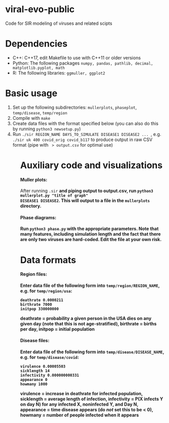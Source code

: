 # viral-evo-public
Code for SIR modeling of viruses and related scipts

# Dependencies 

<ul>
  <li> C++: C++17, edit Makefile to use with C++11 or older versions </li>
  <li> Python: The following packages <code>numpy, pandas, pathlib, decimal, matplotlib.pyplot, math</code> </li>
  <li> R: The following libraries: <code>ggmuller, ggplot2</code> </li>
</ul>

# Basic usage

<ol>
  <li> Set up the following subdirectories: <code>mullerplots</code>, <code>phaseplot</code>, <code>temp/disease</code>, <code>temp/region</code> </li>
  <li> Compile with <code>make</code> </li>
  <li> Create data files with the format specified below (you can also do this by running <code>python3 newsetup.py</code>) </li>
  <li> Run <code>./sir REGION_NAME DAYS_TO_SIMULATE DISEASE1 DISEASE2 ... </code>, e.g. <code>./sir uk 400 covid_orig covid_b117</code> to produce output in raw CSV format (pipe with <code> > output.csv</code> for optimal use) </li>
<ol>

# Auxiliary code and visualizations

#### Muller plots:

After running <code>.sir</code> <b>and piping output to output.csv</code>, run <code>python3 mullerplot.py "title of graph" DISEASE1 DISEASE2</code>. This will output to a file in the <code>mullerplots</code> directory.

#### Phase diagrams:

Run <code>python3 phase.py</code> with the appropriate parameters. Note that <b>many features, including simulation length and the fact that there are only two viruses</code> are hard-coded. Edit the file at your own risk.</b>

# Data formats

#### Region files:

Enter data file of the following form into <code>temp/region/REGION_NAME</code>, e.g. for <code>temp/region/usa</code>:
```
deathrate 0.0000211
birthrate 7000
initpop 330000000
```
deathrate = probability a given person in the USA dies on any given day (note that this is not age-stratified), birthrate = births per day, initpop = initial population 

#### Disease files:

Enter data file of the following form into <code>temp/disease/DISEASE_NAME</code>, e.g. for <code>temp/disease/covid</code>:

```
virulence 0.00005503
sicklength 14
infectivity 0.000000000331
appearance 0
howmany 1000
```
virulence = increase in deathrate for infected population, sicklength = average length of infection, infectivity = P(X infects Y on day N) for any infected X, noninfected Y, and Day N, appearance = time disease appears (do <i>not</i> set this to be < 0), howmany = number of people infected when it appears
